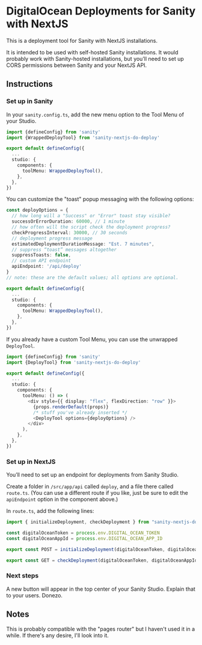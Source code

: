 # DigitalOcean Deployments for Sanity with NextJS

This is a deployment tool for Sanity with NextJS installations.

It is intended to be used with self-hosted Sanity installations. It would probably work with Sanity-hosted installations, but you’ll need to set up CORS permissions between Sanity and your NextJS API.

## Instructions

### Set up in Sanity

In your `sanity.config.ts`, add the new menu option to the Tool Menu of your Studio.

```typescript
import {defineConfig} from 'sanity'
import {WrappedDeployTool} from 'sanity-nextjs-do-deploy'

export default defineConfig({
  ...
  studio: {
    components: {
      toolMenu: WrappedDeployTool(),
    },
  },
})
```

You can customize the "toast" popup messaging with the following options:

```typescript
const deployOptions = {
  // how long will a "Success" or "Error" toast stay visible?
  successOrErrorDuration: 60000, // 1 minute
  // how often will the script check the deployment progress?
  checkProgressInterval: 30000, // 30 seconds
  // deployment progress message
  estimatedDeploymentDurationMessage: "Est. 7 minutes",
  // suppress “toast” messages altogether
  suppressToasts: false,
  // custom API endpoint
  apiEndpoint: '/api/deploy'
}
// note: these are the default values; all options are optional.

export default defineConfig({
  ...
  studio: {
    components: {
      toolMenu: WrappedDeployTool(),
    },
  },
})
```

If you already have a custom Tool Menu, you can use the unwrapped `DeployTool`.

```typescript
import {defineConfig} from 'sanity'
import {DeployTool} from 'sanity-nextjs-do-deploy'

export default defineConfig({
  ...
  studio: {
    components: {
      toolMenu: () => (
        <div style={{ display: "flex", flexDirection: "row" }}>
          {props.renderDefault(props)}
          /* stuff you've already inserted */
          <DeployTool options={deployOptions} />
        </div>
      ),
    },
  },
})
```

### Set up in NextJS

You’ll need to set up an endpoint for deployments from Sanity Studio.

Create a folder in `/src/app/api` called `deploy`, and a file there called `route.ts`. (You can use a different route if you like, just be sure to edit the `apiEndpoint` option in the component above.)

In `route.ts`, add the following lines:

```typescript
import { initializeDeployment, checkDeployment } from "sanity-nextjs-do-deploy"

const digitalOceanToken = process.env.DIGITAL_OCEAN_TOKEN
const digitalOceanAppId = process.env.DIGITAL_OCEAN_APP_ID

export const POST = initializeDeployment(digitalOceanToken, digitalOceanAppId)

export const GET = checkDeployment(digitalOceanToken, digitalOceanAppId)
```

### Next steps

A new button will appear in the top center of your Sanity Studio. Explain that to your users. Donezo.

## Notes

This is probably compatible with the "pages router" but I haven't used it in a while. If there's any desire, I'll look into it.
